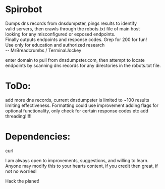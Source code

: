 #                               Spirobot                               
   Dumps dns records from dnsdumpster, pings results to identify     
valid servers, then crawls through the robots.txt file of main host  
     looking for any misconfigured or exposed endpoints.             
Finally outputs endpoints and response codes. Grep for 200 for fun!  
   Use only for education and authorized research                    
               -- MrBreadcrumbs / TerminalJockey                     

enter domain to pull from dnsdumpster.com, then attempt to locate endpoints by
scanning dns records for any directories in the robots.txt file.

# ToDo:
add more dns records, current dnsdumpster is limited to ~100 results limiting 
effectiveness. 
Formatting could use improvement
adding flags for optional functionality, only check for certain response codes etc
add threading!!!!!

# Dependencies:
curl

I am always open to improvements, suggestions, and willing to learn.
Anyone may modify this to your hearts content, if you credit then great, if
not no worries!

 Hack the planet!
